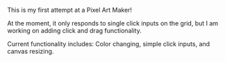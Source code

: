 This is my first attempt at a Pixel Art Maker!

At the moment, it only responds to single click inputs on the grid, but I am working on adding click and drag functionality.

Current functionality includes: Color changing, simple click inputs, and canvas resizing.
